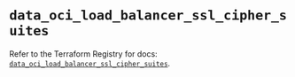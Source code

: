 # `data_oci_load_balancer_ssl_cipher_suites`

Refer to the Terraform Registry for docs: [`data_oci_load_balancer_ssl_cipher_suites`](https://registry.terraform.io/providers/oracle/oci/7.19.0/docs/data-sources/load_balancer_ssl_cipher_suites).

